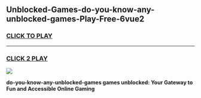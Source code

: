 
## Unblocked-Games-do-you-know-any-unblocked-games-Play-Free-6vue2
<h3>
<a href="https://premium76.site?title=do-you-know-any-unblocked-games&ref=18A">CLICK TO PLAY</a></h3>
<hr>

<h3>
<a href="https://premium76.site?title=do-you-know-any-unblocked-games&ref=18A">CLICK 2 PLAY</a>
  
</h3>

<a href="https://premium76.site?title=do-you-know-any-unblocked-games&ref=18A"><img src="https://clearcache.store/games.png"></a>


**do-you-know-any-unblocked-games games unblocked: Your Gateway to Fun and Accessible Online Gaming**
